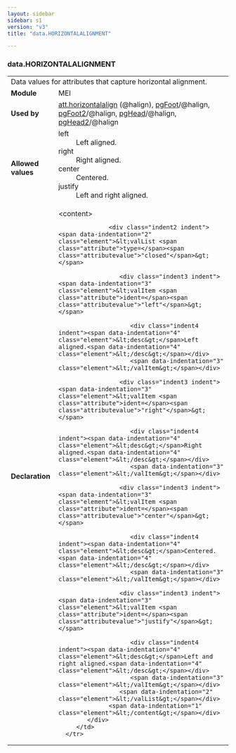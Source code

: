 ```yaml
---
layout: sidebar
sidebar: s1
version: "v3"
title: "data.HORIZONTALALIGNMENT"

---
```


<div class="macroSpec">
   <h3 id="data.HORIZONTALALIGNMENT">data.HORIZONTALALIGNMENT</h3>
   <table class="wovenodd">
      <tr>
         <td colspan="2" class="wovenodd-col2">Data values for attributes that capture horizontal alignment.</td>
      </tr>
      <tr>
         <td class="wovenodd-col1"><strong>Module</strong></td>
         <td class="wovenodd-col2">MEI</td>
      </tr>
      <tr>
         <td class="wovenodd-col1"><strong>Used by</strong></td>
         <td class="wovenodd-col2">
            <div class="parent"><a class="link_odd_classSpec" href="{{ site.baseurl }}/{{ page.version }}/attribute-classes/att.horizontalalign.html">att.horizontalalign</a> (@halign), <a class="link_odd_classSpec" href="{{ site.baseurl }}/{{ page.version }}/elements/pgFoot.html">pgFoot</a>/@halign, <a class="link_odd_classSpec" href="{{ site.baseurl }}/{{ page.version }}/elements/pgFoot2.html">pgFoot2</a>/@halign, <a class="link_odd_classSpec" href="{{ site.baseurl }}/{{ page.version }}/elements/pgHead.html">pgHead</a>/@halign, <a class="link_odd_classSpec" href="{{ site.baseurl }}/{{ page.version }}/elements/pgHead2.html">pgHead2</a>/@halign
            </div>
         </td>
      </tr>
      <tr>
         <td class="wovenodd-col1"><strong>Allowed values</strong></td>
         <td class="wovenodd-col2">
            <dl>
               <dt>left</dt>
               <dd>Left aligned.</dd>
               <dt>right</dt>
               <dd>Right aligned.</dd>
               <dt>center</dt>
               <dd>Centered.</dd>
               <dt>justify</dt>
               <dd>Left and right aligned.</dd>
            </dl>
         </td>
      </tr>
      <tr>
         <td class="wovenodd-col1"><strong>Declaration</strong></td>
         <td class="wovenodd-col2">
            <div xml:space="preserve" class="pre">
               <div class="indent1 indent"><span data-indentation="1" class="element">&lt;content&gt;</span>
                  
                  <div class="indent2 indent"><span data-indentation="2" class="element">&lt;valList <span class="attribute">type=</span><span class="attributevalue">"closed"</span>&gt;</span>
                     
                     <div class="indent3 indent"><span data-indentation="3" class="element">&lt;valItem <span class="attribute">ident=</span><span class="attributevalue">"left"</span>&gt;</span>
                        
                        <div class="indent4 indent"><span data-indentation="4" class="element">&lt;desc&gt;</span>Left aligned.<span data-indentation="4" class="element">&lt;/desc&gt;</span></div>
                        <span data-indentation="3" class="element">&lt;/valItem&gt;</span></div>
                     
                     <div class="indent3 indent"><span data-indentation="3" class="element">&lt;valItem <span class="attribute">ident=</span><span class="attributevalue">"right"</span>&gt;</span>
                        
                        <div class="indent4 indent"><span data-indentation="4" class="element">&lt;desc&gt;</span>Right aligned.<span data-indentation="4" class="element">&lt;/desc&gt;</span></div>
                        <span data-indentation="3" class="element">&lt;/valItem&gt;</span></div>
                     
                     <div class="indent3 indent"><span data-indentation="3" class="element">&lt;valItem <span class="attribute">ident=</span><span class="attributevalue">"center"</span>&gt;</span>
                        
                        <div class="indent4 indent"><span data-indentation="4" class="element">&lt;desc&gt;</span>Centered.<span data-indentation="4" class="element">&lt;/desc&gt;</span></div>
                        <span data-indentation="3" class="element">&lt;/valItem&gt;</span></div>
                     
                     <div class="indent3 indent"><span data-indentation="3" class="element">&lt;valItem <span class="attribute">ident=</span><span class="attributevalue">"justify"</span>&gt;</span>
                        
                        <div class="indent4 indent"><span data-indentation="4" class="element">&lt;desc&gt;</span>Left and right aligned.<span data-indentation="4" class="element">&lt;/desc&gt;</span></div>
                        <span data-indentation="3" class="element">&lt;/valItem&gt;</span></div>
                     <span data-indentation="2" class="element">&lt;/valList&gt;</span></div>
                  <span data-indentation="1" class="element">&lt;/content&gt;</span></div>
            </div>
         </td>
      </tr>
   </table>
</div>